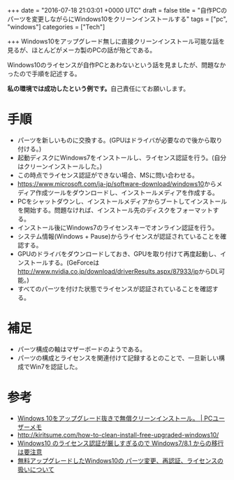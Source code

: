 
+++
date = "2016-07-18 21:03:01 +0000 UTC"
draft = false
title = "自作PCのパーツを変更しながらにWindows10をクリーンインストールする"
tags = ["pc", "windows"]
categories = ["Tech"]

+++
Windows10をアップグレード無しに直接クリーンインストール可能な話を見るが、ほとんどがメーカ製のPCの話が殆どである。

Windows10のライセンスが自作PCとあわないという話を見ましたが、問題なかったので手順を記述する。

<strong>私の環境では成功したという例です。</strong>自己責任にてお願いします。

# 手順

<ul>
<li>パーツを新しいものに交換する。(GPUはドライバが必要なので後から取り付ける。)</li>
<li>起動ディスクにWindows7をインストールし、ライセンス認証を行う。(自分はクリーンインストールした。)</li>
<li>この時点でライセンス認証ができない場合、MSに問い合わせる。</li>
<li><a href="https://www.microsoft.com/ja-jp/software-download/windows10">https://www.microsoft.com/ja-jp/software-download/windows10</a>からメディア作成ツールをダウンロードし、インストールメディアを作成する。</li>
<li>PCをシャットダウンし、インストールメディアからブートしてインストールを開始する。問題なければ、インストール先のディスクをフォーマットする。</li>
<li>インストール後にWindows7のライセンスキーでオンライン認証を行う。</li>
<li>システム情報(Windows + Pause)からライセンスが認証されていることを確認する。</li>
<li>GPUのドライバをダウンロードしておき、GPUを取り付けて再度起動し、インストールする。(GeForceは<a href="http://www.nvidia.co.jp/download/driverResults.aspx/87933/jp">http://www.nvidia.co.jp/download/driverResults.aspx/87933/jp</a>からDL可能。)</li>
<li>すべてのパーツを付けた状態でライセンスが認証されていることを確認する。</li>
</ul>


# 補足

<ul>
<li>パーツ構成の軸はマザーボードのようである。</li>
<li>パーツの構成とライセンスを関連付けて記録するとのことで、一旦新しい構成でWin7を認証した。</li>
</ul>


# 参考

<ul>
<li><a href="http://it.english-and-paso.com/soft/windows10-cleaninstall/">Windows 10をアップグレード抜きで無償クリーンインストール。 | PCユーザーメモ</a></li>
<li><a href="http://kiritsume.com/how-to-clean-install-free-upgraded-windows10/">http://kiritsume.com/how-to-clean-install-free-upgraded-windows10/</a></li>
<li><a href="http://mirunews.jp/9494">Windows10 のライセンス認証が厳しすぎるので Windows7/8.1 からの移行は要注意</a></li>
<li><a href="http://freesoft.tvbok.com/win10/installation/licence_of_free_upgrade.html">無料アップグレードしたWindows10の パーツ変更、再認証、ライセンスの扱いについて</a></li>
</ul>



